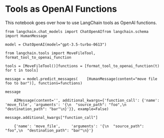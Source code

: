 Tools as OpenAI Functions
=========================

This notebook goes over how to use LangChain tools as OpenAI functions.

    from langchain.chat_models import ChatOpenAIfrom langchain.schema import HumanMessage

    model = ChatOpenAI(model="gpt-3.5-turbo-0613")

    from langchain.tools import MoveFileTool, format_tool_to_openai_function

    tools = [MoveFileTool()]functions = [format_tool_to_openai_function(t) for t in tools]

    message = model.predict_messages(    [HumanMessage(content="move file foo to bar")], functions=functions)

    message

        AIMessage(content='', additional_kwargs={'function_call': {'name': 'move_file', 'arguments': '{\n  "source_path": "foo",\n  "destination_path": "bar"\n}'}}, example=False)

    message.additional_kwargs["function_call"]

        {'name': 'move_file',     'arguments': '{\n  "source_path": "foo",\n  "destination_path": "bar"\n}'}